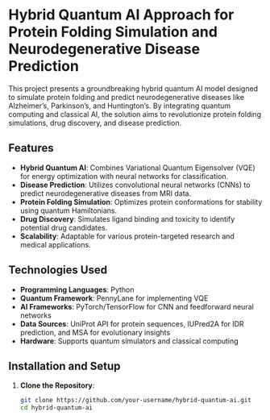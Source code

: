 # Hybrid Quantum AI Approach for Protein Folding Simulation and Neurodegenerative Disease Prediction

This project presents a groundbreaking hybrid quantum AI model designed to simulate protein folding and predict neurodegenerative diseases like Alzheimer’s, Parkinson’s, and Huntington’s. By integrating quantum computing and classical AI, the solution aims to revolutionize protein folding simulations, drug discovery, and disease prediction.

## Features

- **Hybrid Quantum AI**: Combines Variational Quantum Eigensolver (VQE) for energy optimization with neural networks for classification.
- **Disease Prediction**: Utilizes convolutional neural networks (CNNs) to predict neurodegenerative diseases from MRI data.
- **Protein Folding Simulation**: Optimizes protein conformations for stability using quantum Hamiltonians.
- **Drug Discovery**: Simulates ligand binding and toxicity to identify potential drug candidates.
- **Scalability**: Adaptable for various protein-targeted research and medical applications.

## Technologies Used

- **Programming Languages**: Python
- **Quantum Framework**: PennyLane for implementing VQE
- **AI Frameworks**: PyTorch/TensorFlow for CNN and feedforward neural networks
- **Data Sources**: UniProt API for protein sequences, IUPred2A for IDR prediction, and MSA for evolutionary insights
- **Hardware**: Supports quantum simulators and classical computing

## Installation and Setup

1. **Clone the Repository**:
   ```bash
   git clone https://github.com/your-username/hybrid-quantum-ai.git
   cd hybrid-quantum-ai
